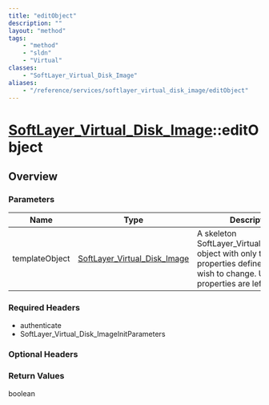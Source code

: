 ```yaml
---
title: "editObject"
description: ""
layout: "method"
tags:
    - "method"
    - "sldn"
    - "Virtual"
classes:
    - "SoftLayer_Virtual_Disk_Image"
aliases:
    - "/reference/services/softlayer_virtual_disk_image/editObject"
---
```

# [SoftLayer_Virtual_Disk_Image](/reference/services/SoftLayer_Virtual_Disk_Image)::editObject




## Overview 


### Parameters 
|Name | Type | Description |
| --- | --- | --- |
|templateObject| <a href='/reference/datatypes/SoftLayer_Virtual_Disk_Image'>SoftLayer_Virtual_Disk_Image </a>| A skeleton SoftLayer_Virtual_Disk_Image object with only the properties defined that you wish to change. Unchanged properties are left alone.|


### Required Headers
* authenticate
* SoftLayer_Virtual_Disk_ImageInitParameters

### Optional Headers

### Return Values
boolean


